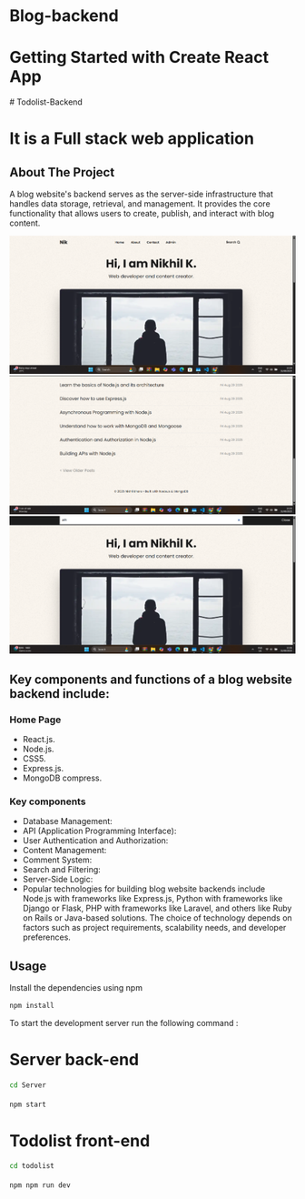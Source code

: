 ﻿# Blog-backend

 # Getting Started with Create React App
﻿# Todolist-Backend 
 # It is a Full stack web application

## About The Project

A blog website's backend serves as the server-side infrastructure that handles data storage, retrieval, and management. It provides the core functionality that allows users to create, publish, and interact with blog content.

![App Screenshot](screenshot/Screenshot1.png)
![App Screenshot](screenshot/Screenshot2.png)
![App Screenshot](screenshot/Screenshot3.png)


## Key components and functions of a blog website backend include:

### Home Page

- React.js.
- Node.js.
- CSS5.
- Express.js.
- MongoDB compress.

### Key components

- Database Management:
- API (Application Programming Interface):
- User Authentication and Authorization:
- Content Management:
- Comment System:
- Search and Filtering:
- Server-Side Logic:
- Popular technologies for building blog website backends include Node.js with frameworks like Express.js, Python with frameworks like Django or Flask, PHP with frameworks like Laravel, and others like Ruby on Rails or Java-based solutions. The choice of technology depends on factors such as project requirements, scalability needs, and developer preferences.


## Usage

Install the dependencies using npm

   ```bash
   npm install
   ```

To start the development server run the following command :

# Server back-end
```bash
cd Server

npm start 
```
# Todolist front-end
```bash
cd todolist

npm npm run dev 
```




